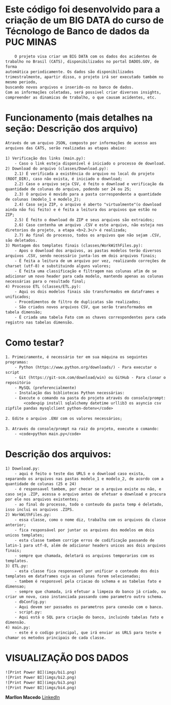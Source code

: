 # Este código foi desenvolvido para a criação de um BIG DATA do curso de Técnologo de Banco de dados da PUC MINAS
        O projeto visa criar um BIG DATA com os dados dos acidentes de trabalho no Brasil (CATS), disponibilizados no portal DADOS.GOV, de forma
    automática periodicamente. Os dados são disponibilizados trimestralmente, apartir disso, o projeto irá ser executado também no mesmo periodo,
    buscando novos arquivos e inserido-os no banco de dados.
    Com as informações coletadas, será possivel criar diversos insights, compreender as dinamicas de trabalho, o que causam acidentes, etc.

# Funcionamento (mais detalhes na seção: Descrição dos arquivo)
    Através de um arquivo JSON, composto por informações de acesso aos arquivos das CATS, serão realizadas as etapas abaixo:

    1) Verificação dos links (main.py):
        - Caso o link esteja disponível é iniciado o processo de download.
    2) Download do arquivo (classes/Download.py):
        2.1) É verificada a existência do arquivo no local do projeto (ROOT_DIR), caso não exista, é iniciado o download;
        2.2) Caso o arquivo seja CSV, é feito o download e verificação da quantidade de colunas do arquivo, podendo ser 24 ou 25;
        2.3) O arquivo é movido para a pasta correspondente a quantidade de colunas (modelo_1 e modelo_2);
        2.4) Caso seja ZIP, o arquivo é aberto "virtualmente"(o download ainda não foi feito) e é feita a leitura dos arquivos que estão no ZIP;
        2.5) É feito o download do ZIP e seus arquivos são extraidos;
        2.6) Caso contenha um arquivo .CSV e este arquivo, não esteja nos diretorios do projeto, a etapa <b>2.3</> é realizada;
        2.7) Ao final do processo, todos os arquivos que não sejam .CSV, são deletados.
    3) Montagem dos templates finais (classes/WorkWithFiles.py):
        - Apos o download dos arquivos, as pastas modelos terão diversos arquivos .CSV, sendo necessário junta-los em dois arquivos finais;
        - É feita a leitura de um arquivo por vez, realizando correções de charset (utf-8) e substituindo alguns valores;
        - É feita uma classificação e filtragem nas colunas afim de se adicionar um novo header para cada modelo, mantendo apenas as colunas necessárias para o resultado final;
    4) Processo ETL (classes/ETL.py):
        - Aqui os dois modelos finais são transformados em dataframes e unificados;
        - Procedimentos de filtro de duplicatas são realizados;
        - São criados novos arquivos CSV, que serão transformados em tabela dimensão;
        - É criada uma tabela Fato com as chaves correspondentes para cada registro nas tabelas dimensão.

# Como testar?
    1. Primeiramente, é necessário ter em sua máquina os seguintes programas:
        - Python (https://www.python.org/downloads/) - Para executar o script
        - Git (https://git-scm.com/download/win) ou GitHub - Para clonar o repositório
        - MySQL (preferencialmente)
        - Instalação das bibliotecas Python necessárias:
        - Execute o comando na pasta do projeto através do console/prompt:
            <code>pip install sqlalchemy datetime urllib3 os asyncio csv zipfile pandas mysqlclient python-dotenv</code>

    2. Edite o arquivo .ENV com os valores necessários;

    3. Através do console/prompt na raiz do projeto, execute o comando:
        - <code>python main.py</code>

# Descrição dos arquivos:
    1) Download.py:
        - aqui é feito o teste das URLS e o download caso exista, separando os arquivos nas pastas modelo_1 e modelo_2, de acordo com a quantidade de colunas (25 e 24)
        - é responsavel tambem, por checar se o arquivo existe ou não, e caso seja .ZIP, acessa o arquivo antes de efetuar o download e procura por ele nos arquivos existentes;
        - ao final do processo, todo o conteudo da pasta temp é deletado, isso inclui os arquivos .ZIPS.
    2) WorkWithFiles.py:
        - essa classe, como o nome diz, trabalha com os arquivos da classe anterior;
        - fica responsável por juntar os arquivos dos modelos em dois unicos templates;
        - esta classe tambem corrige erros de codificação passando de latin-1 para utf-8, além de adicionar headers unicos aos dois arquivos finais;
        - sempre que chamada, deletará os arquivos temporarios com os templates.
    3) ETL.py:
        - esta classe fica responsavel por unificar o conteudo dos dois templates em dataframes cuja as colunas forem selecionadas;
        - tambem é responsvel pela criacao do schema e as tabelas fato e dimensao;
        - sempre que chamada, irá efetuar a limpeza do banco já criado, ou criar um novo, caso instanciada passando como parametro outro schema.
        - dbConfig.py:
        - Aqui devem ser passados os parametros para conexão com o banco.
        - script.py:
        - Aqui está o SQL para criação do banco, incluindo tabelas fato e dimensão.
    4) main.py:
        - este é o codigo principal, que irá enviar as URLS para teste e chamar os metodos principais de cada classe.

# VISUALIZAÇÃO DOS DADOS
    ![Print Power BI](imgs/bi1.png)
    ![Print Power BI](imgs/bi2.png)
    ![Print Power BI](imgs/bi3.png)
    ![Print Power BI](imgs/bi4.png)


<strong>Marllon Macedo</strong> <a href="https://www.linkedin.com/in/marllon-macedo-8a5134285/">LinkedIn</a>